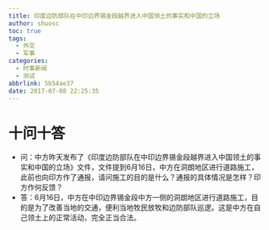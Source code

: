 ```yaml
---
title: 印度边防部队在中印边界锡金段越界进入中国领土的事实和中国的立场
author: shuosc
toc: true
tags:
  - 外交
  - 军事
categories:
  - 时事新闻
  - 测试
abbrlink: 5b54ae37
date: 2017-07-08 22:25:35
---
```


# 十问十答
- 问：中方昨天发布了《印度边防部队在中印边界锡金段越界进入中国领土的事实和中国的立场》文件，文件提到6月16日，中方在洞朗地区进行道路施工，此前也向印方作了通报，请问施工的目的是什么？通报的具体情况是怎样？印方作何反馈？
- 答：6月16日，中方在中印边界锡金段中方一侧的洞朗地区进行道路施工，目的是为了改善当地的交通，便利当地牧民放牧和边防部队巡逻。这是中方在自己领土上的正常活动，完全正当合法。

